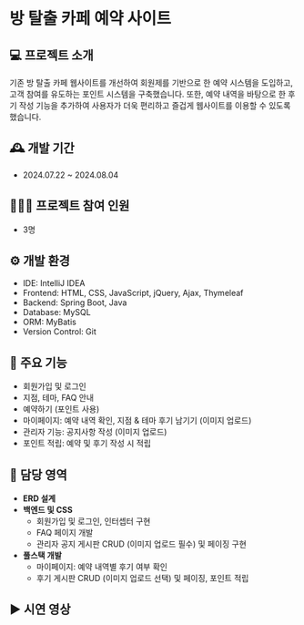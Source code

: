 # 방 탈출 카페 예약 사이트

## 💻 프로젝트 소개
기존 방 탈출 카페 웹사이트를 개선하여 회원제를 기반으로 한 예약 시스템을 도입하고, 고객 참여를 유도하는 포인트 시스템을 구축했습니다. 또한, 예약 내역을 바탕으로 한 후기 작성 기능을 추가하여 사용자가 더욱 편리하고 즐겁게 웹사이트를 이용할 수 있도록 했습니다.

## 🕰️ 개발 기간
* 2024.07.22 ~ 2024.08.04

## 🧑‍🤝‍🧑 프로젝트 참여 인원
* 3명

## ⚙️ 개발 환경
* IDE: IntelliJ IDEA
* Frontend: HTML, CSS, JavaScript, jQuery, Ajax, Thymeleaf
* Backend: Spring Boot, Java
* Database: MySQL
* ORM: MyBatis
* Version Control: Git

## 📌 주요 기능
* 회원가입 및 로그인
* 지점, 테마, FAQ 안내
* 예약하기 (포인트 사용)
* 마이페이지: 예약 내역 확인, 지점 & 테마 후기 남기기 (이미지 업로드)
* 관리자 기능: 공지사항 작성 (이미지 업로드)
* 포인트 적립: 예약 및 후기 작성 시 적립

## 🙋 담당 영역
- **ERD 설계**
- **백엔드 및 CSS**
  - 회원가입 및 로그인, 인터셉터 구현
  - FAQ 페이지 개발
  - 관리자 공지 게시판 CRUD (이미지 업로드 필수) 및 페이징 구현
- **풀스택 개발**
  - 마이페이지: 예약 내역별 후기 여부 확인
  - 후기 게시판 CRUD (이미지 업로드 선택) 및 페이징, 포인트 적립


## ▶️ 시연 영상
